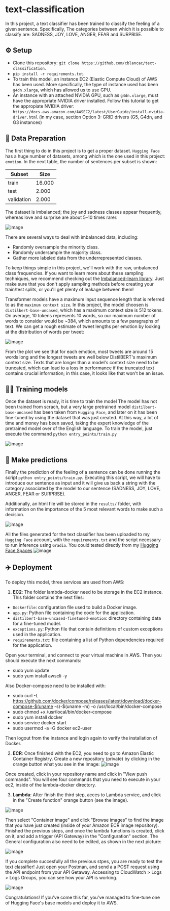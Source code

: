 # text-classification

In this project, a text classifier has been trained to classify the feeling of a given sentence. Specifically, The categories between which it is possible to classify are: SADNESS, JOY, LOVE, ANGER, FEAR and SURPRISE.


## :gear: Setup
- Clone this repository: `git clone https://github.com/cblancac/text-classification`.
- `pip install -r requirements.txt`.
- To train this model, an instance EC2 (Elastic Compute Cloud) of AWS has been used. More specifically, the type of instance used has been `g4dn.xlarge`, which has allowed us to use GPU.
- An instance with an attached NVIDIA GPU, such as `g4dn.xlarge`, must have the appropriate NVIDIA driver installed. Follow this tutorial to get the appropiate NVIDIA driver: `https://docs.aws.amazon.com/AWSEC2/latest/UserGuide/install-nvidia-driver.html` (in my case, section Option 3: GRID drivers (G5, G4dn, and G3 instances)

## 	:construction: Data Preparation
The first thing to do in this project is to get a proper dataset. `Hugging Face` has a huge number of datasets, among which is the one used in this project: `emotion`. In the next table, the number of sentences per subset is shown:

| Subset | Size |
| ----- | ---- |
| train | 16.000 |
| test | 2.000 |
| validation | 2.000 |

The dataset is imbalanced; the joy and sadness classes appear frequently, whereas love and surprise are about 5–10 times rarer. 

![image](https://github.com/cblancac/text-classification/assets/105242658/a6374748-0383-4a9a-bf15-1abea622e7b8)

There are several ways to deal with imbalanced data, including:

* Randomly oversample the minority class.
* Randomly undersample the majority class.
* Gather more labeled data from the underrepresented classes.

To keep things simple in this project, we'll work with the raw, unbalanced class frequencies. If you want to learn more about these sampling techniques, we recommend checking out the [Imbalanced-learn library](https://imbalanced-learn.org/stable/). Just make sure that you don't apply sampling methods before creating your train/test splits, or you'll get plenty of leakage between them!


Transformer models have a maximum input sequence length that is referred to as the `maximum context size`. In this project, the model choosen is `distilbert-base-uncased`, which has a maximum context size is 512 tokens. On average, 10 tokens represents 10 words, so our maximum number of words to consider would be ~384, which amounts to a few paragraphs of text. We can get a rough estimate of tweet lengths per emotion by looking at the distribution of words per tweet:

![image](https://github.com/cblancac/text-classification/assets/105242658/4a44ecbc-efe4-4820-9c64-c236137dbfff)

From the plot we see that for each emotion, most tweets are around 15 words long and the longest tweets are well below DistilBERT's maximum context size. Texts that are longer than a model's context size need to be truncated, which can lead to a loss in performance if the truncated text contains crucial information; in this case, it looks like that won't be an issue.



## 	:weight_lifting_man: Training models
Once the dataset is ready, it is time to train the model The model has not been trained from scrach, but a very large pretrained model `distilbert-base-uncased` has been taken from `Hugging Face`, and later on it has been fine-tuned by using the dataset that was just created. At this way, a lot of time and money has been saved, taking the expert knowledge of the pretrained model over of the English language. To train the model, just execute the command `python entry_points/train.py`

![image](https://github.com/cblancac/text-classification/assets/105242658/d67da7af-121a-4c66-8681-3e83b50be20a)


## :tada: Make predictions

Finally the prediction of the feeling of a sentence can be done running the script `python entry_points/train.py`. Executing this script, we will have to introduce our sentence as input and it will give us back a string with the category associated by the model to our sentence (SADNESS, JOY, LOVE, ANGER, FEAR or SURPRISE).

Additionally, an html file will be stored in the `results/` folder, with information on the importance of the 5 most relevant words to make such a decision.

![image](https://github.com/cblancac/text-classification/assets/105242658/42eaf28e-49df-4321-9310-7035e6b24a60)


All the files generated for the text classifier has been uploaded to my `Hugging Face` account, with the `requirements.txt` and the script necessary to run inference using `Gradio`. You could tested directly from my [Hugging Face Spaces](https://huggingface.co/spaces/carblacac/emotion-detection)
![image](https://github.com/cblancac/text-classification/assets/105242658/418547db-1932-41c3-8b7c-49fd91ac1acf)


## :airplane: Deployment

To deploy this model, three services are used from AWS:

1. **EC2**:
The folder lambda-docker need to be storage in the EC2 instance. This folder contains the next files:
  * `Dockerfile`: configuration file used to build a Docker image.
  * `app.py`: Python file containing the code for the application.
  * `distilbert-base-uncased-finetuned-emotion`: directory containing data for a fine-tuned model.
  * `exceptions.py`: Python file that contain definitions of custom exceptions used in the application.
  * `requirements.txt`: file containing a list of Python dependencies required for the application.

Open your terminal, and connect to your virtual machine in AWS. Then you should execute the next commands:
* sudo yum update
* sudo yum install awscli -y

Also Docker-compose need to be installed with:
* sudo curl -L https://github.com/docker/compose/releases/latest/download/docker-compose-$(uname -s)-$(uname -m) -o /usr/local/bin/docker-compose
* sudo chmod +x /usr/local/bin/docker-compose
* sudo yum install docker
* sudo service docker start
* sudo usermod -a -G docker ec2-user

Then logout from the instance and login again to verify the installation of Docker.
    
2.  **ECR**:
Once finished with the EC2, you need to go to Amazon Elastic Container Registry. Create a new repository (private) by clicking in the orange button what you see in the image:
![image](https://github.com/cblancac/text-classification/assets/105242658/9d5a20ca-a1af-473f-9d46-cfcd1c9267d3)

Once created, click in your repository name and click in "View push commands". You will see four commands that you need to execute in your ec2, inside of the lambda-docker directory.


3. **Lambda**:
After finish the third step, acces to Lambda service, and click in the "Create function" orange button (see the image).

![image](https://github.com/cblancac/text-classification/assets/105242658/63fe7683-941d-4cf7-95cc-d05a48e814d2)

Then select "Container image" and click "Browse images" to find the image that you have just created (inside of your Amazon ECR image repository). Finished the previous steps, and once the lambda functions is created, click on it, and add a trigger (API Gateway) in the "Configuration" section. The General configuration also need to be edited, as shown in the next picture:

![image](https://github.com/cblancac/text-classification/assets/105242658/017fe051-1f12-4ebc-8afd-369e8e1c961c)


If you complete succesfully all the previous stpes, you are ready to test the text classifier! Just open your Postman, and send a a POST request using the API endpoint from your API Getaway. Accessing to CloudWatch > Logs > Logs Groups, you can see how your API is working. 

![image](https://github.com/cblancac/text-classification/assets/105242658/b218e67e-1012-4430-8434-37361e1ab556)


Congratulations! If you've come this far, you've managed to fine-tune one of Hugging Face's base models and deploy it to AWS.
